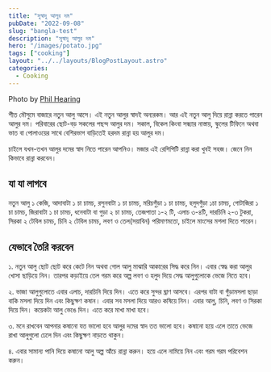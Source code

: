 ```yaml
---
title: "সুস্বাদু আলুর দম"
pubDate: "2022-09-08"
slug: "bangla-test"
description: "সুস্বাদু আলুর দম"
hero: "/images/potato.jpg"
tags: ["cooking"]
layout: "../../layouts/BlogPostLayout.astro"
categories:
  - Cooking
---
```


Photo by <a rel="nofollow" href="https://unsplash.com/@philhearing?utm_source=unsplash&utm_medium=referral&utm_content=creditCopyText">Phil Hearing</a>

শীত মৌসুমে বাজারে নতুন আলু আসে। এই নতুন আলুর স্বাদই অন্যরকম। আর এই নতুন আলু দিয়ে রান্না করতে পারেন আলুর দম। পরিবারের ছোট-বড় সকলের পছন্দ আলুর দম। সকাল, বিকেল কিংবা সন্ধ্যার নাস্তায়, স্কুলের টিফিনে অথবা ভাত বা পোলাওয়ের সাথে বেশিরভাগ বাড়িতেই হরদম রান্না হয় আলুর দম। 

চাইলে যখন-তখন আলুর দমের স্বাদ নিতে পারেন আপনিও। মজার এই রেসিপিটি রান্না করা খুবই সহজ। জেনে নিন কিভাবে রান্না করবেন।

## যা যা লাগবে 

নতুন আলু ১ কেজি, আদাবাটা ১ চা চামচ, রসুনবাটা ১ চা চামচ, মরিচগুঁড়া ১ চা চামচ, হলুদগুঁড়া ১চা চামচ, গোটাজিরা ১ চা চামচ, জিরাবাটা ১ চা চামচ, ধনেবাটা বা গুড়া ২ চা চামচ, তেজপাতা ১-২ টি, এলাচ ৩-৪টি, দারচিনি ২-৩ টুকরা, সিরকা ২ টেবিল চামচ, চিনি ২ টেবিল চামচ, লবণ ও তেল(সয়াবিন) পরিমাণমতো, চাইলে মাংসের মশলা দিতে পারেন।

## যেভাবে তৈরি করবেন

১. নতুন আলু ছোট ছোট করে কেটে নিন অথবা গোল আলু মাঝারি আকারের সিদ্ধ করে নিন। এবার স্বেদ্ধ করা আলুর খোসা ছাড়িয়ে নিন। তারপর কড়াইয়ে তেল গরম করে অল্প লবণ ও হলুদ দিয়ে সেদ্ধ আলুগুলোকে ভেজে নিতে হবে।

২. ভাজা আলুগুলোতে এবার এলাচ, দারচিনি দিয়ে দিন। এতে করে সুন্দর ঘ্রাণ আসবে। এরপর বাটা বা গুঁড়ামসলা ছাড়া বাকি মসলা দিয়ে দিন এবং কিছুক্ষণ কষান। এবার সব মসলা দিয়ে আরও কষিয়ে নিন। এবার আলু, চিনি, লবণ ও সিরকা দিয়ে দিন। কয়েকটা আলু ভেঙে দিন। এতে করে মাখা মাখা হবে। 

৩. মনে রাখবেন আপনার কষানো যত ভালো হবে আলুর দমের স্বাদ তত ভালো হবে। কষানো হয়ে এলে তাতে ভেজে রাখা আলুগুলো ঢেলে দিন এবং কিছুক্ষণ নাড়তে থাকুন।  

৪. এবার সামান্য পানি দিয়ে কষানো আলু অল্প আঁচে রান্না করুন। হয়ে এলে নামিয়ে নিন এবং গরম গরম পরিবেশন করুন।